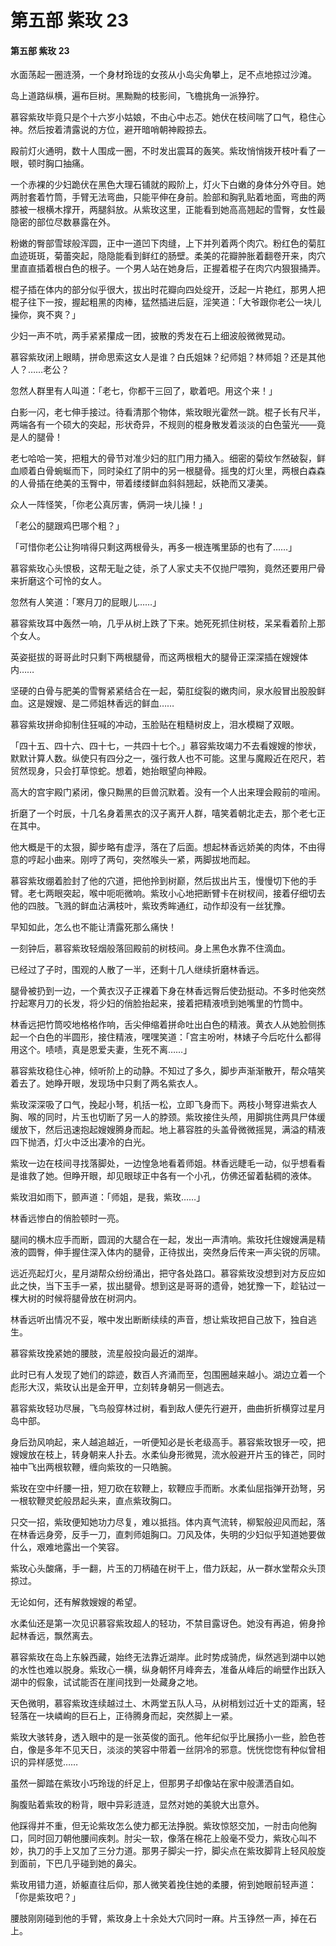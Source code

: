 # 第五部 紫玫 23

#### 第五部 紫玫 23

水面荡起一圈涟漪，一个身材玲珑的女孩从小岛尖角攀上，足不点地掠过沙滩。

岛上道路纵横，遍布巨树。黑黝黝的枝影间，飞檐挑角一派狰狞。

慕容紫玫毕竟只是个十六岁小姑娘，不由心中忐忑。她伏在枝间喘了口气，稳住心神。然后按着清露说的方位，避开暗哨朝神殿掠去。

殿前灯火通明，数十人围成一圈，不时发出震耳的轰笑。紫玫悄悄拨开枝叶看了一眼，顿时胸口抽痛。

一个赤裸的少妇跪伏在黑色大理石铺就的殿阶上，灯火下白嫩的身体分外夺目。她两肘套着竹筒，手臂无法弯曲，只能平伸在身前。脸部和胸乳贴着地面，弯曲的两膝被一根横木撑开，两腿斜放。从紫玫这里，正能看到她高高翘起的雪臀，女性最隐密的部位尽数暴露在外。

粉嫩的臀部雪球般浑圆，正中一道凹下肉缝，上下并列着两个肉穴。粉红色的菊肛血迹斑斑，菊蕾突起，隐隐能看到鲜红的肠壁。柔美的花瓣肿胀着翻卷开来，肉穴里直直插着根白色的根子。一个男人站在她身后，正握着棍子在肉穴内狠狠捅弄。

棍子插在体内的部分似乎很大，拔出时花瓣向四处绽开，泛起一片艳红，那男人把棍子往下一按，握起粗黑的肉棒，猛然插进后庭，淫笑道：「大爷跟你老公一块儿操你，爽不爽？」

少妇一声不吭，两手紧紧攥成一团，披散的秀发在石上细波般微微晃动。

慕容紫玫闭上眼睛，拼命思索这女人是谁？白氏姐妹？纪师姐？林师姐？还是其他人？……老公？

忽然人群里有人叫道：「老七，你都干三回了，歇着吧。用这个来！」

白影一闪，老七伸手接过。待看清那个物体，紫玫眼光霍然一跳。棍子长有尺半，两端各有一个硕大的突起，形状奇异，不规则的棍身散发着淡淡的白色萤光——竟是人的腿骨！

老七哈哈一笑，把粗大的骨节对准少妇的肛门用力捅入。细密的菊纹乍然破裂，鲜血顺着白骨蜿蜒而下，同时染红了阴中的另一根腿骨。摇曳的灯火里，两根白森森的人骨插在绝美的玉臀中，带着缕缕鲜血斜斜翘起，妖艳而又凄美。

众人一阵怪笑，「你老公真厉害，俩洞一块儿操！」

「老公的腿跟鸡巴哪个粗？」

「可惜你老公让狗啃得只剩这两根骨头，再多一根连嘴里舔的也有了……」

慕容紫玫心头恨极，这帮无耻之徒，杀了人家丈夫不仅抛尸喂狗，竟然还要用尸骨来折磨这个可怜的女人。

忽然有人笑道：「寒月刀的屁眼儿……」

慕容紫玫耳中轰然一响，几乎从树上跌了下来。她死死抓住树枝，呆呆看着阶上那个女人。

英姿挺拔的哥哥此时只剩下两根腿骨，而这两根粗大的腿骨正深深插在嫂嫂体内……

坚硬的白骨与肥美的雪臀紧紧结合在一起，菊肛绽裂的嫩肉间，泉水般冒出股股鲜血。这是嫂嫂、是二师姐林香远的鲜血……

慕容紫玫拼命抑制住狂喊的冲动，玉脸贴在粗糙树皮上，泪水模糊了双眼。

「四十五、四十六、四十七，一共四十七个。」慕容紫玫竭力不去看嫂嫂的惨状，默默计算人数。纵使只有四分之一，强行救人也不可能。这里与魔殿近在咫尺，若贸然现身，只会打草惊蛇。想着，她抬眼望向神殿。

高大的宫宇殿门紧闭，像只黝黑的巨兽沉默着。没有一个人出来理会殿前的喧闹。

折磨了一个时辰，十几名身着黑衣的汉子离开人群，嘻笑着朝北走去，那个老七正在其中。

他大概是干的太狠，脚步略有虚浮，落在了后面。想起林香远娇美的肉体，不由得意的哼起小曲来。刚哼了两句，突然喉头一紧，两脚拔地而起。

慕容紫玫绷着脸封了他的穴道，把他拎到树巅，然后拔出片玉，慢慢切下他的手臂。老七两眼突起，喉中呃呃微响。紫玫小心地把断臂卡在树杈间，接着仔细切去他的四肢。飞溅的鲜血沾满枝叶，紫玫秀眸通红，动作却没有一丝犹豫。

早知如此，怎么也不能让清露死那么痛快！

一刻钟后，慕容紫玫轻烟般落回殿前的树枝间。身上黑色水靠不住滴血。

已经过了子时，围观的人散了一半，还剩十几人继续折磨林香远。

腿骨被扔到一边，一个黄衣汉子正裸着下身在林香远臀后使劲挺动。不多时他突然拧起寒月刀的长发，将少妇的俏脸抬起来，接着把精液喷到她嘴里的竹筒中。

林香远把竹筒咬地格格作响，舌尖伸缩着拼命吐出白色的精液。黄衣人从她脸侧拣起一个白色的半圆形，接住精液，嘿嘿笑道：「宫主吩咐，林婊子今后吃什么都得用这个。啧啧，真是恩爱夫妻，生死不离……」

慕容紫玫稳住心神，倾听阶上的动静。不知过了多久，脚步声渐渐散开，帮众嘻笑着去了。她睁开眼，发现场中只剩了两名紫衣人。

紫玫深深吸了口气，挽起小弩，机括一松，立即飞身而下。两枝小弩穿进紫衣人胸、喉的同时，片玉也切断了另一人的脖颈。紫玫接住头颅，用脚挑住两具尸体缓缓放下，然后迅速抱起嫂嫂腾身而起。地上慕容胜的头盖骨微微摇晃，满溢的精液四下抛洒，灯火中泛出凄冷的白光。

紫玫一边在枝间寻找落脚处，一边惶急地看着师姐。林香远睫毛一动，似乎想看看是谁救了她。但睁开眼，却见眼球正中各有一个小孔，仿佛还留着黏稠的液体。

紫玫泪如雨下，颤声道：「师姐，是我，紫玫……」

林香远惨白的俏脸顿时一亮。

腿间的横木应手而断，圆润的大腿合在一起，发出一声清响。紫玫托住嫂嫂满是精液的圆臀，伸手握住深入体内的腿骨，正待拔出，突然身后传来一声尖锐的厉啸。

远近亮起灯火，星月湖帮众纷纷涌出，把守各处路口。慕容紫玫没想到对方反应如此之快，当下玉手一紧，拔出腿骨。想到这是哥哥的遗骨，她犹豫一下，趁钻过一棵大树的时候将腿骨放在树洞内。

林香远听出情况不妥，喉中发出断断续续的声音，想让紫玫把自己放下，独自逃生。

慕容紫玫挽紧她的腰肢，流星般投向最近的湖岸。

此时已有人发现了她们的踪迹，数百人齐涌而至，包围圈越来越小。湖边立着一个彪形大汉，紫玫认出是金开甲，立刻转身朝另一侧逃去。

慕容紫玫轻功尽展，飞鸟般穿林过树，看到敌人便先行避开，曲曲折折横穿过星月岛中部。

身后劲风响起，来人越追越近，一听便知必是长老级高手。慕容紫玫银牙一咬，把嫂嫂放在枝上，转身朝来人扑去。水柔仙身形微晃，流水般避开片玉的锋芒，同时袖中飞出两根软鞭，缠向紫玫的一只皓腕。

紫玫在空中纤腰一扭，短刀砍在软鞭上，软鞭应手而断。水柔仙屈指弹开劲弩，另一根软鞭灵蛇般昂起头来，直点紫玫胸口。

只交一招，紫玫便知她功力尽复，难以抵挡。体内真气流转，柳絮般迎风而起，落在林香远身旁，反手一刀，直刺师姐胸口。刀风及体，失明的少妇似乎知道她要做什么，艰难地露出一个笑容。

紫玫心头酸痛，手一翻，片玉的刀柄磕在树干上，借力跃起，从一群水堂帮众头顶掠过。

无论如何，还有解救嫂嫂的希望。

水柔仙还是第一次见识慕容紫玫超人的轻功，不禁目露讶色。她没有再追，俯身拎起林香远，飘然离去。

慕容紫玫在岛上东躲西藏，始终无法靠近湖岸。此时势成骑虎，纵然逃到湖中以她的水性也难以脱身。紫玫心一横，纵身朝怀月峰奔去，准备从峰后的峭壁作出跃入湖中的假象，试试能否在崖间找到一处藏身之地。

天色微明，慕容紫玫连续越过土、木两堂五队人马，从树梢划过近十丈的距离，轻轻落在一块嶙峋的巨石上，正待腾身而起，突然脚上一紧。

紫玫大骇转身，透入眼中的是一张英俊的面孔。他年纪似乎比展扬小一些，脸色苍白，像是多年不见天日，淡淡的笑容中带着一丝阴冷的邪意。恍恍惚惚有种似曾相识的异样感觉……

虽然一脚踏在紫玫小巧玲珑的纤足上，但那男子却像站在家中般潇洒自如。

胸腹贴着紫玫的粉背，眼中异彩涟涟，显然对她的美貌大出意外。

他踩得并不重，但无论紫玫怎么使力都无法挣脱。紫玫惊怒交加，一肘击向他胸口，同时回刀朝他腰间疾刺。肘尖一软，像落在棉花上般毫不受力，紫玫心叫不妙，执刀的手上又加了三分力道。那男子脚尖一拧，脚尖点在紫玫脚背上轻风般旋到面前，下巴几乎碰到她的鼻尖。

紫玫用错力道，娇躯直往后仰，那人微笑着挽住她的柔腰，俯到她眼前轻声道：「你是紫玫吧？」

腰肢刚刚碰到他的手臂，紫玫身上十余处大穴同时一麻。片玉铮然一声，掉在石上。

